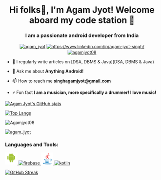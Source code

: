 <h1 align="center">Hi folks👋, I'm Agam Jyot! Welcome aboard my code station 🚀</h1>
<h3 align="center">I am a passionate android developer from India</h3>
<p align="center">
<a href="https://twitter.com/agam_jyot" target="blank"><img align="center" src="https://raw.githubusercontent.com/rahuldkjain/github-profile-readme-generator/master/src/images/icons/Social/twitter.svg" alt="agam_jyot" height="30" width="40" /></a>
<a href="https://linkedin.com/in/https://www.linkedin.com/in/agam-jyot-singh/" target="blank"><img align="center" src="https://raw.githubusercontent.com/rahuldkjain/github-profile-readme-generator/master/src/images/icons/Social/linked-in-alt.svg" alt="https://www.linkedin.com/in/agam-jyot-singh/" height="30" width="40" /></a>
<a href="https://instagram.com/agamjyot08" target="blank"><img align="center" src="https://raw.githubusercontent.com/rahuldkjain/github-profile-readme-generator/master/src/images/icons/Social/instagram.svg" alt="agamjyot08" height="30" width="40" /></a>
</p>

- 📝 I regularly write articles on [DSA, DBMS & Java](DSA, DBMS & Java)

- 💬 Ask me about **Anything Android!**

- 📫 How to reach me **singhagamjyot@gmail.com**

- ⚡ Fun fact **I am a musician, more specifically a drummer! I love music!**


[![Agam Jyot's GitHub stats](https://github-readme-stats.vercel.app/api?username=Agamjyot08)](https://github.com/anuraghazra/github-readme-stats)


[![Top Langs](https://github-readme-stats.vercel.app/api/top-langs/?username=Agamjyot08)](https://github.com/anuraghazra/github-readme-stats)


<p align="left"> <img src="https://komarev.com/ghpvc/?username=Agamjyot08&label=Profile%20views&color=0e75b6&style=flat" alt="Agamjyot08" /> </p>

<p align="left"> <a href="https://twitter.com/agam_jyot" target="blank"><img src="https://img.shields.io/twitter/follow/agam_jyot?logo=twitter&style=for-the-badge" alt="agam_jyot" /></a> </p>

<h3 align="left">Languages and Tools:</h3>
<p align="left"> <a href="https://developer.android.com" target="_blank" rel="noreferrer"> <img src="https://raw.githubusercontent.com/devicons/devicon/master/icons/android/android-original-wordmark.svg" alt="android" width="40" height="40"/> </a> <a href="https://firebase.google.com/" target="_blank" rel="noreferrer"> <img src="https://www.vectorlogo.zone/logos/firebase/firebase-icon.svg" alt="firebase" width="40" height="40"/> </a> <a href="https://www.java.com" target="_blank" rel="noreferrer"> <img src="https://raw.githubusercontent.com/devicons/devicon/master/icons/java/java-original.svg" alt="java" width="40" height="40"/> </a> <a href="https://kotlinlang.org" target="_blank" rel="noreferrer"> <img src="https://www.vectorlogo.zone/logos/kotlinlang/kotlinlang-icon.svg" alt="kotlin" width="40" height="40"/> </a> </p>

[![GitHub Streak](https://github-readme-streak-stats.herokuapp.com/?user=ApoorvTyagi&theme=dark)](https://git.io/streak-stats)


<!--
- 🔭 I’m currently working on ...
- 🌱 I’m currently learning ...
- 👯 I’m looking to collaborate on ...
- 🤔 I’m looking for help with ...
- 💬 Ask me about ...
- 📫 How to reach me: ...
- 😄 Pronouns: ...
- ⚡ Fun fact: ...


